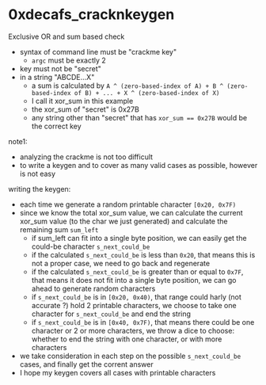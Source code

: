 # 0xdecafs_cracknkeygen

Exclusive OR and sum based check
- syntax of command line must be "crackme key"
  - `argc` must be exactly 2
- key must not be "secret"
- in a string "ABCDE...X"
  - a sum is calculated by `A ^ (zero-based-index of A) + B ^ (zero-based-index of B) + ... + X ^ (zero-based-index of X)`
  - I call it xor_sum in this example
  - the xor_sum of "secret" is 0x27B
  - any string other than "secret" that has `xor_sum == 0x27B` would be the correct key


note1:
- analyzing the crackme is not too difficult
- to write a keygen and to cover as many valid cases as possible, however is not easy

writing the keygen:
- each time we generate a random printable character `[0x20, 0x7F)`
- since we know the total xor_sum value, we can calculate the current xor_sum value (to the char we just generated) and calculate the remaining sum `sum_left`
  - if sum_left can fit into a single byte position, we can easily get the could-be character `s_next_could_be`
  - if the calculated `s_next_could_be` is less than `0x20`, that means this is not a proper case, we need to go back and regenerate
  - if the calculated `s_next_could_be` is greater than or equal to `0x7F`, that means it does not fit into a single byte position, we can go ahead to generate random characters
  - if `s_next_could_be` is in `[0x20, 0x40)`, that range could harly (not accurate ?) hold 2 printable characters, we choose to take one character for `s_next_could_be` and end the string
  - if `s_next_could_be` is in `[0x40, 0x7F)`, that means there could be one character or 2 or more characters, we throw a dice to choose: whether to end the string with one character, or with more characters
- we take consideration in each step on the possible `s_next_could_be` cases, and finally get the corrent answer
- I hope my keygen covers all cases with printable characters
